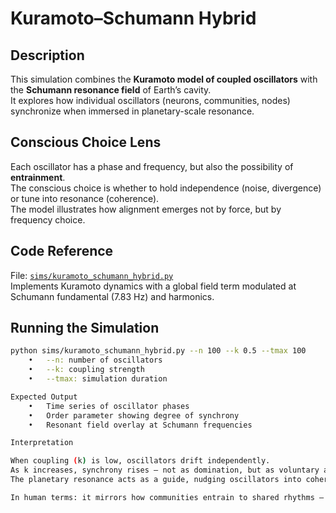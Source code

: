 # Kuramoto–Schumann Hybrid

## Description
This simulation combines the **Kuramoto model of coupled oscillators** with the **Schumann resonance field** of Earth’s cavity.  
It explores how individual oscillators (neurons, communities, nodes) synchronize when immersed in planetary-scale resonance.

## Conscious Choice Lens
Each oscillator has a phase and frequency, but also the possibility of **entrainment**.  
The conscious choice is whether to hold independence (noise, divergence) or tune into resonance (coherence).  
The model illustrates how alignment emerges not by force, but by frequency choice.

## Code Reference
File: [`sims/kuramoto_schumann_hybrid.py`](../../sims/kuramoto_schumann_hybrid.py)  
Implements Kuramoto dynamics with a global field term modulated at Schumann fundamental (7.83 Hz) and harmonics.

## Running the Simulation
```bash
python sims/kuramoto_schumann_hybrid.py --n 100 --k 0.5 --tmax 100
	•	--n: number of oscillators
	•	--k: coupling strength
	•	--tmax: simulation duration

Expected Output
	•	Time series of oscillator phases
	•	Order parameter showing degree of synchrony
	•	Resonant field overlay at Schumann frequencies

Interpretation

When coupling (k) is low, oscillators drift independently.
As k increases, synchrony rises — not as domination, but as voluntary alignment.
The planetary resonance acts as a guide, nudging oscillators into coherence.

In human terms: it mirrors how communities entrain to shared rhythms — breath, chant, or planetary hum — while retaining individuality.

